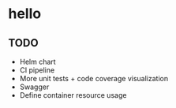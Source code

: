 # hello

## TODO
- Helm chart
- CI pipeline
- More unit tests + code coverage visualization
- Swagger
- Define container resource usage
